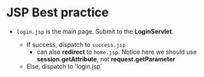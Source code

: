 # JSP Best practice

- `login.jsp` is the main page. Submit to the **LoginServlet**.

  - If success, dispatch to `success.jsp`
    - can also **redirect** to `home.jsp`. Notice here we should use **session.getAttribute**, not **request.getParameter**
  - Else, dispatch to 'login.jsp`

